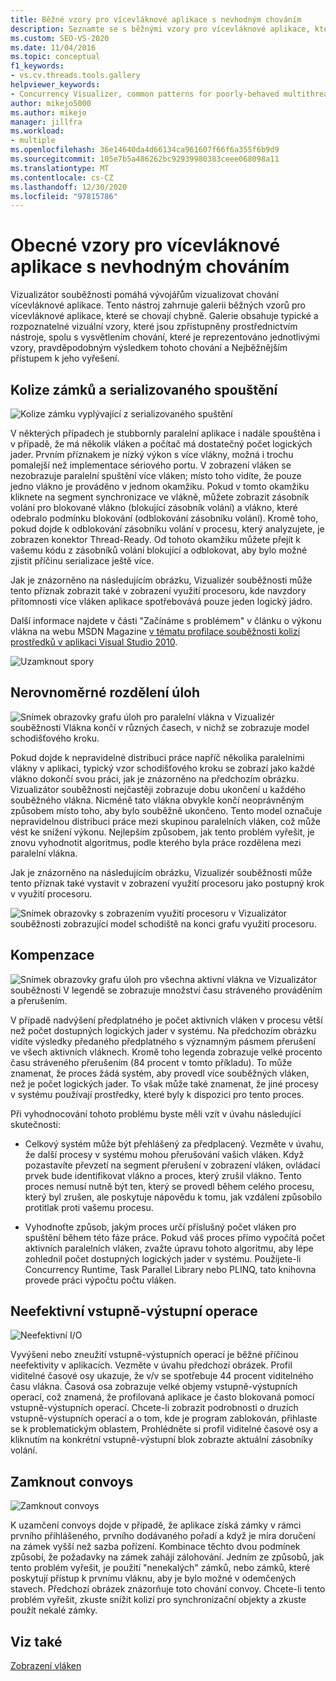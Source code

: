 ```yaml
---
title: Běžné vzory pro vícevláknové aplikace s nevhodným chováním
description: Seznamte se s běžnými vzory pro vícevláknové aplikace, které jsou součástí nástroje Vizualizátor souběžnosti sady Visual Studio.
ms.custom: SEO-VS-2020
ms.date: 11/04/2016
ms.topic: conceptual
f1_keywords:
- vs.cv.threads.tools.gallery
helpviewer_keywords:
- Concurrency Visualizer, common patterns for poorly-behaved multithreaded applications
author: mikejo5000
ms.author: mikejo
manager: jillfra
ms.workload:
- multiple
ms.openlocfilehash: 36e14640da4d66134ca961607f66f6a355f6b9d9
ms.sourcegitcommit: 105e7b5a486262bc92939980383ceee068098a11
ms.translationtype: MT
ms.contentlocale: cs-CZ
ms.lasthandoff: 12/30/2020
ms.locfileid: "97815786"
---
```

# <a name="common-patterns-for-poorly-behaved-multithreaded-applications"></a>Obecné vzory pro vícevláknové aplikace s nevhodným chováním

Vizualizátor souběžnosti pomáhá vývojářům vizualizovat chování vícevláknové aplikace. Tento nástroj zahrnuje galerii běžných vzorů pro vícevláknové aplikace, které se chovají chybně. Galerie obsahuje typické a rozpoznatelné vizuální vzory, které jsou zpřístupněny prostřednictvím nástroje, spolu s vysvětlením chování, které je reprezentováno jednotlivými vzory, pravděpodobným výsledkem tohoto chování a Nejběžnějším přístupem k jeho vyřešení.

## <a name="lock-contention-and-serialized-execution"></a>Kolize zámků a serializovaného spouštění

![Kolize zámku vyplývající z serializovaného spuštění](../profiling/media/lockcontention_serialized.png "LockContention_Serialized")

V některých případech je stubbornly paralelní aplikace i nadále spouštěna i v případě, že má několik vláken a počítač má dostatečný počet logických jader. Prvním příznakem je nízký výkon s více vlákny, možná i trochu pomalejší než implementace sériového portu. V zobrazení vláken se nezobrazuje paralelní spuštění více vláken; místo toho vidíte, že pouze jedno vlákno je prováděno v jednom okamžiku. Pokud v tomto okamžiku kliknete na segment synchronizace ve vlákně, můžete zobrazit zásobník volání pro blokované vlákno (blokující zásobník volání) a vlákno, které odebralo podmínku blokování (odblokování zásobníku volání). Kromě toho, pokud dojde k odblokování zásobníku volání v procesu, který analyzujete, je zobrazen konektor Thread-Ready. Od tohoto okamžiku můžete přejít k vašemu kódu z zásobníků volání blokující a odblokovat, aby bylo možné zjistit příčinu serializace ještě více.

Jak je znázorněno na následujícím obrázku, Vizualizér souběžnosti může tento příznak zobrazit také v zobrazení využití procesoru, kde navzdory přítomnosti více vláken aplikace spotřebovává pouze jeden logický jádro.

Další informace najdete v části "Začínáme s problémem" v článku o výkonu vlákna na webu MSDN Magazine [v tématu profilace souběžnosti kolizí prostředků v aplikaci Visual Studio 2010](/archive/msdn-magazine/2010/june/msdn-magazine-thread-performance-resource-contention-concurrency-profiling-in-visual-studio-2010).

![Uzamknout spory](../profiling/media/lockcontention_2.png "LockContention_2")

## <a name="uneven-workload-distribution"></a>Nerovnoměrné rozdělení úloh

![Snímek obrazovky grafu úloh pro paralelní vlákna v Vizualizér souběžnosti Vlákna končí v různých časech, v nichž se zobrazuje model schodišťového kroku.](../profiling/media/unevenworkload_1.png)

Pokud dojde k nepravidelné distribuci práce napříč několika paralelními vlákny v aplikaci, typický vzor schodišťového kroku se zobrazí jako každé vlákno dokončí svou práci, jak je znázorněno na předchozím obrázku. Vizualizátor souběžnosti nejčastěji zobrazuje dobu ukončení u každého souběžného vlákna. Nicméně tato vlákna obvykle končí neoprávněným způsobem místo toho, aby bylo souběžně ukončeno. Tento model označuje nepravidelnou distribuci práce mezi skupinou paralelních vláken, což může vést ke snížení výkonu. Nejlepším způsobem, jak tento problém vyřešit, je znovu vyhodnotit algoritmus, podle kterého byla práce rozdělena mezi paralelní vlákna.

Jak je znázorněno na následujícím obrázku, Vizualizér souběžnosti může tento příznak také vystavit v zobrazení využití procesoru jako postupný krok v využití procesoru.

![Snímek obrazovky s zobrazením využití procesoru v Vizualizátor souběžnosti zobrazující model schodiště na konci grafu využití procesoru.](../profiling/media/unevenworkload_2.png)

## <a name="oversubscription"></a>Kompenzace

![Snímek obrazovky grafu úloh pro všechna aktivní vlákna ve Vizualizátor souběžnosti V legendě se zobrazuje množství času stráveného prováděním a přerušením.](../profiling/media/oversubscription.png)

V případě nadvýšení předplatného je počet aktivních vláken v procesu větší než počet dostupných logických jader v systému. Na předchozím obrázku vidíte výsledky předaného předplatného s významným pásmem přerušení ve všech aktivních vláknech. Kromě toho legenda zobrazuje velké procento času stráveného přerušením (84 procent v tomto příkladu). To může znamenat, že proces žádá systém, aby provedl více souběžných vláken, než je počet logických jader. To však může také znamenat, že jiné procesy v systému používají prostředky, které byly k dispozici pro tento proces.

Při vyhodnocování tohoto problému byste měli vzít v úvahu následující skutečnosti:

- Celkový systém může být přehlášený za předplacený. Vezměte v úvahu, že další procesy v systému mohou přerušování vašich vláken. Když pozastavíte převzetí na segment přerušení v zobrazení vláken, ovládací prvek bude identifikovat vlákno a proces, který zrušil vlákno. Tento proces nemusí nutně být ten, který se provedl během celého procesu, který byl zrušen, ale poskytuje nápovědu k tomu, jak vzdálení způsobilo protitlak proti vašemu procesu.

- Vyhodnoťte způsob, jakým proces určí příslušný počet vláken pro spuštění během této fáze práce. Pokud váš proces přímo vypočítá počet aktivních paralelních vláken, zvažte úpravu tohoto algoritmu, aby lépe zohlednil počet dostupných logických jader v systému. Použijete-li Concurrency Runtime, Task Parallel Library nebo PLINQ, tato knihovna provede práci výpočtu počtu vláken.

## <a name="inefficient-io"></a>Neefektivní vstupně-výstupní operace

![Neefektivní I&#47;O](../profiling/media/inefficient_io.png "Inefficient_IO")

Vyvýšení nebo zneužití vstupně-výstupních operací je běžné příčinou neefektivity v aplikacích. Vezměte v úvahu předchozí obrázek. Profil viditelné časové osy ukazuje, že v/v se spotřebuje 44 procent viditelného času vlákna. Časová osa zobrazuje velké objemy vstupně-výstupních operací, což znamená, že profilovaná aplikace je často blokovaná pomocí vstupně-výstupních operací. Chcete-li zobrazit podrobnosti o druzích vstupně-výstupních operací a o tom, kde je program zablokován, přihlaste se k problematickým oblastem, Prohlédněte si profil viditelné časové osy a kliknutím na konkrétní vstupně-výstupní blok zobrazte aktuální zásobníky volání.

## <a name="lock-convoys"></a>Zamknout convoys

![Zamknout convoys](../profiling/media/lock_convoys.png "Lock_Convoys")

K uzamčení convoys dojde v případě, že aplikace získá zámky v rámci prvního přihlášeného, prvního dodávaného pořadí a když je míra doručení na zámek vyšší než sazba pořízení. Kombinace těchto dvou podmínek způsobí, že požadavky na zámek zahájí zálohování. Jedním ze způsobů, jak tento problém vyřešit, je použití "nenekalých" zámků, nebo zámků, které poskytují přístup k prvnímu vláknu, aby je bylo možné v odemčených stavech. Předchozí obrázek znázorňuje toto chování convoy. Chcete-li tento problém vyřešit, zkuste snížit kolizí pro synchronizační objekty a zkuste použít nekalé zámky.

## <a name="see-also"></a>Viz také

[Zobrazení vláken](../profiling/threads-view-parallel-performance.md)